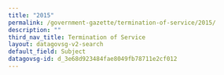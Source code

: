 ```yaml
---
title: "2015"
permalink: /government-gazette/termination-of-service/2015/
description: ""
third_nav_title: Termination of Service
layout: datagovsg-v2-search
default_field: Subject
datagovsg-id: d_3e68d923484fae8049fb78711e2cf012
---
```

